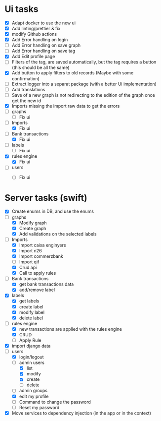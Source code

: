 # Ui tasks
* [x] Adapt docker to use the new ui
* [x] Add linting/prettier & fix
* [x] modify Github actions
* [x] Add Error handling on login
* [ ] Add Error handling on save graph
* [ ] Add Error handling on save tag
* [x] Add Edit profile page
* [ ] Filters of the tag, are saved automatically, but the tag requires a button (this should be all the same)
* [x] Add button to apply filters to old records (Maybe with some confirmation)
* [ ] Extract logger into a separat package (with a better Ui implementation)
* [ ] Add translations
* [ ] Save of a new graph is not redirecting to the edition of the graph once get the new id
* [x] Imports missing the import raw data to get the errors
* [ ] graphs
  * [ ] Fix ui
* [ ] Imports
  * [x] Fix ui
* [ ] Bank transactions
  * [x] Fix ui
* [ ] labels
  * [ ] Fix ui
* [x] rules engine
  * [x] Fix ui
* [ ] users
  * [ ] Fix ui


# Server tasks (swift)
* [x] Create enums in DB, and use the enums
* [ ] graphs
  * [x] Modify graph
  * [x] Create graph
  * [x] Add validations on the selected labels
* [ ] Imports
  * [x] Import caixa enginyers
  * [x] Import n26
  * [x] Import commerzbank
  * [ ] Import qif
  * [x] Crud api
  * [x] Call to apply rules
* [ ] Bank transactions
  * [x] get bank transactions data
  * [x] add/remove label
* [x] labels
  * [x] get labels
  * [x] create label
  * [x] modify label
  * [x] delete label
* [ ] rules engine
  * [x] new transactions are applied with the rules engine
  * [x] CRUD
  * [ ] Apply Rule
* [x] import django data
* [ ] users
  * [x] login/logout
  * [ ] admin users
    * [x] list
    * [x] modify
    * [x] create
    * [ ] delete
  * [ ] admin groups
  * [x] edit my profile
  * [ ] Command to change the password
  * [ ] Reset my password
* [x] Move services to dependency injection (in the app or in the context)
